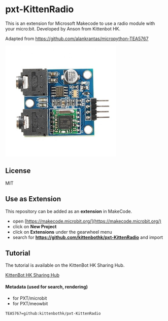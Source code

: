 # pxt-KittenRadio

This is an extension for Microsoft Makecode to use a radio module with your micro:bit.
Developed by Anson from Kittenbot HK.

Adapted from <https://github.com/alankrantas/micropython-TEA5767>

![](tea5767.jpg)

## License

MIT

## Use as Extension

This repository can be added as an **extension** in MakeCode.

* open [https://makecode.microbit.org/](https://makecode.microbit.org/)
* click on **New Project**
* click on **Extensions** under the gearwheel menu
* search for **https://github.com/kittenbothk/pxt-KittenRadio** and import

## Tutorial

The tutorial is available on the KittenBot HK Sharing Hub.

[KittenBot HK Sharing Hub](https://test20200321.readthedocs.io/zh_TW/latest/functional_module/fmradio.html)

#### Metadata (used for search, rendering)

* for PXT/microbit
* for PXT/meowbit

```package
TEA5767=github:kittenbothk/pxt-KittenRadio
```

